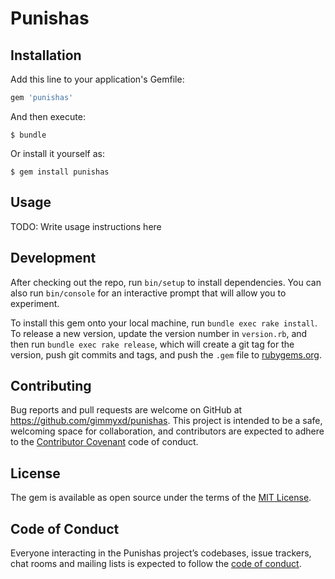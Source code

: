 # Punishas

## Installation

Add this line to your application's Gemfile:

```ruby
gem 'punishas'
```

And then execute:

    $ bundle

Or install it yourself as:

    $ gem install punishas

## Usage

TODO: Write usage instructions here

## Development

After checking out the repo, run `bin/setup` to install dependencies. You can also run `bin/console` for an interactive prompt that will allow you to experiment.

To install this gem onto your local machine, run `bundle exec rake install`. To release a new version, update the version number in `version.rb`, and then run `bundle exec rake release`, which will create a git tag for the version, push git commits and tags, and push the `.gem` file to [rubygems.org](https://rubygems.org).

## Contributing

Bug reports and pull requests are welcome on GitHub at https://github.com/gimmyxd/punishas. This project is intended to be a safe, welcoming space for collaboration, and contributors are expected to adhere to the [Contributor Covenant](http://contributor-covenant.org) code of conduct.

## License

The gem is available as open source under the terms of the [MIT License](https://opensource.org/licenses/MIT).

## Code of Conduct

Everyone interacting in the Punishas project’s codebases, issue trackers, chat rooms and mailing lists is expected to follow the [code of conduct](https://github.com/gimmyxd/punishas/blob/master/CODE_OF_CONDUCT.md).
